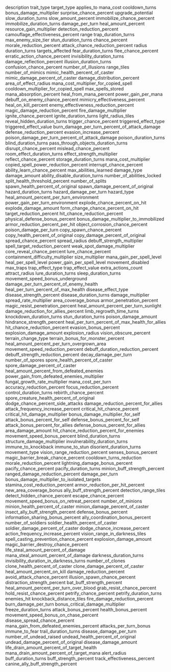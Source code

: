 description
trait_type
target_type
applies_to
mana_cost
cooldown_turns
bonus_damage_multiplier
surprise_chance_percent
upgrade_potential
slow_duration_turns
slow_amount_percent
immobilize_chance_percent
immobilize_duration_turns
damage_per_turn
heal_amount_percent
resource_gain_multiplier
detection_reduction_percent
camouflage_effectiveness_percent
range
trap_duration_turns
max_enemy_size_tier
stun_duration_turns
chance_percent
morale_reduction_percent
attack_chance_reduction_percent
radius
duration_turns
targets_affected
fear_duration_turns
flee_chance_percent
erratic_action_chance_percent
invisibility_duration_turns
damage_reflection_percent
illusion_duration_turns
confusion_chance_percent
number_of_illusions
range_tiles
number_of_mimics
mimic_health_percent_of_caster
mimic_damage_percent_of_caster
damage_distribution_percent
area_of_effect_radius
mana_cost_multiplier_for_copied_spell
cooldown_multiplier_for_copied_spell
max_spells_stored
mana_absorption_percent
heal_from_mana_percent
power_gain_per_mana
debuff_on_enemy_chance_percent
mimicry_effectiveness_percent
heal_on_kill_percent
enemy_effectiveness_reduction_percent
magic_damage_reduction_percent
fire_damage_multiplier
ignite_chance_percent
ignite_duration_turns
light_radius_tiles
reveal_hidden_duration_turns
trigger_chance_percent
triggered_effect_type
triggered_effect_value
burn_damage_per_turn_percent_of_attack_damage
defense_reduction_percent
evasion_increase_percent
poison_damage_per_turn_percent_of_attack_damage
poison_duration_turns
blind_duration_turns
pass_through_objects_duration_turns
disrupt_chance_percent
mislead_chance_percent
room_effect_duration_turns
effect_strength_multiplier
reflect_chance_percent
storage_duration_turns
mana_cost_multiplier
copied_spell_power_reduction_percent
interrupt_chance_percent
ability_learn_chance_percent
max_abilities_learned
damage_type
damage_amount
ability_disable_duration_turns
number_of_abilities_locked
split_health_threshold_percent
number_of_splits
spawn_health_percent_of_original
spawn_damage_percent_of_original
hazard_duration_turns
hazard_damage_per_turn
hazard_type
heal_amount_percent_per_turn_environment
power_gain_per_turn_environment
explode_chance_percent_on_hit
explode_damage_amount
form_change_chance_percent_on_hit
target_reduction_percent
hit_chance_reduction_percent
physical_defense_bonus_percent
bonus_damage_multiplier_to_immobilized
armor_reduction_percent_per_hit
object_corrosion_chance_percent
poison_damage_per_turn
copy_spawn_chance_percent
copy_health_percent_of_original
copy_damage_percent_of_original
spread_chance_percent
spread_radius
debuff_strength_multiplier
spell_target_reduction_percent
weak_spot_damage_multiplier
core_reveal_chance_percent
lure_chance_percent
containment_difficulty_multiplier
size_multiplier
mana_gain_per_spell_level
heal_per_spell_level
power_gain_per_spell_level
movement_disabled
max_traps
trap_effect_type
trap_effect_value
extra_actions_count
attract_radius
lure_duration_turns
sleep_duration_turns
movement_speed_bonus_underground
damage_per_turn_percent_of_enemy_health
heal_per_turn_percent_of_max_health
disease_effect_type
disease_strength_percent
disease_duration_turns
damage_multiplier
spread_rate_multiplier
area_coverage_bonus
armor_penetration_percent
magic_resist_penetration_percent
heal_amount_percent_per_turn_sunlight
damage_reduction_for_allies_percent
limb_regrowth_time_turns
knockdown_duration_turns
stun_duration_turns
poison_damage_amount
hindrance_strength_percent
heal_per_turn_percent_of_max_health_for_allies
hit_chance_reduction_percent
evasion_bonus_percent
explosion_damage_amount
explosion_radius
vision_obscure_percent
terrain_change_type
terrain_bonus_for_monster_percent
heal_amount_percent_per_turn_overgrown_area
movement_speed_reduction_percent
debuff_duration_reduction_percent
debuff_strength_reduction_percent
decay_damage_per_turn
number_of_spores
spore_health_percent_of_caster
spore_damage_percent_of_caster
heal_amount_percent_from_defeated_enemies
power_gain_from_defeated_enemies_multiplier
fungal_growth_rate_multiplier
mana_cost_per_turn
accuracy_reduction_percent
focus_reduction_percent
control_duration_turns
rebirth_chance_percent
spore_creature_health_percent_of_original
dodge_chance_percent_side_attacks
damage_reduction_percent_for_allies
attack_frequency_increase_percent
critical_hit_chance_percent
critical_hit_damage_multiplier
bonus_damage_multiplier_for_self
attack_bonus_percent_for_self
defense_bonus_percent_for_self
attack_bonus_percent_for_allies
defense_bonus_percent_for_allies
area_damage_amount
hit_chance_reduction_percent_for_enemies
movement_speed_bonus_percent
blind_duration_turns
structure_damage_multiplier
invulnerability_duration_turns
immune_to_knockback
immune_to_stun
disorient_duration_turns
movement_type
vision_range_reduction_percent
senses_bonus_percent
magic_barrier_break_chance_percent
cooldown_turns_reduction
morale_reduction_percent
lightning_damage_bonus_percent
pacify_chance_percent
pacify_duration_turns
minion_buff_strength_percent
ranged_damage_reduction_percent
damage_per_turn
bonus_damage_multiplier_to_isolated_targets
stamina_cost_reduction_percent
armor_reduction_per_hit_percent
new_area_coverage_bonus
ally_buff_strength_percent
detection_range_tiles
detect_hidden_chance_percent
escape_chance_percent
movement_speed_bonus_on_retreat_percent
number_of_minions
minion_health_percent_of_caster
minion_damage_percent_of_caster
insect_ally_buff_strength_percent
defense_bonus_percent
information_sharing_bonus_percent
ally_coordination_bonus_percent
number_of_soldiers
soldier_health_percent_of_caster
soldier_damage_percent_of_caster
dodge_chance_increase_percent
action_frequency_increase_percent
vision_range_in_darkness_tiles
spell_casting_prevention_chance_percent
explosion_damage_amount
magic_barrier_destroy_chance_percent
life_steal_amount_percent_of_damage
mana_steal_amount_percent_of_damage
darkness_duration_turns
invisibility_duration_in_darkness_turns
number_of_clones
clone_health_percent_of_caster
clone_damage_percent_of_caster
heal_amount_percent_on_kill
damage_reduction_percent
avoid_attack_chance_percent
illusion_spawn_chance_percent
distraction_strength_percent
bat_buff_strength_percent
heal_amount_percent_per_turn_over_blood
grab_resist_chance_percent
hold_resist_chance_percent
petrify_chance_percent
petrify_duration_turns
enemies_hit
knockback_distance_tiles
fire_damage_reduction_percent
burn_damage_per_turn
bonus_critical_damage_multiplier
freeze_duration_turns
attack_bonus_percent
health_bonus_percent
movement_speed_bonus_on_chase_percent
disease_spread_chance_percent
mana_gain_from_defeated_enemies_percent
attacks_per_turn_bonus
immune_to_fear
trail_duration_turns
disease_damage_per_turn
number_of_undead_raised
undead_health_percent_of_original
undead_damage_percent_of_original
disease_damage_amount
life_drain_amount_percent_of_target_health
mana_drain_amount_percent_of_target_mana
alert_radius
buff_duration_turns
buff_strength_percent
track_effectiveness_percent
canine_ally_buff_strength_percent
